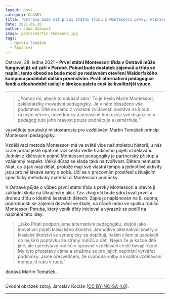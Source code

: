 ```yaml
---
layout: post
category: CLANKY
title: 'Ostrava bude mít první státní třídu s Montessori prvky. Pokračuje tak v rozšiřování pestré nabídky vzdělávání.'
date: 2021-01-28
author: Jana Ožanová
image: posts/martin-tomasek3.jpg
tags:
  - Martin-Tomášek
  - Školství
---
```


Ostrava, 28. ledna 2021 – **První státní Montessori třída v Ostravě může fungovat již od září v Porubě. Pokud bude dostatek zájemců a třída se naplní, tento obvod se bude moci po nedávném otevření Waldorfského kampusu pochlubit dalším prvenstvím. Piráti alternativní pedagogice fandí a dlouhodobě usilují o širokou paletu cest ke kvalitnější výuce.**

<hr />

>„’Pomoz mi, abych to dokázal sám.’ To je heslo Marie Montessori, zakladatelky inovativní pedagogiky. Je v něm obsaženo vše podstatné. Dítě se samo z vrozené zvídavosti dostává na kloub různým věcem, nevědomky a nenásilně tím rozvíjí své dispozice a pedagog tuto jeho hravost pouze podněcuje a usměrňuje,“ 

vysvětluje porubský místostarosta pro vzdělávání Martin Tomášek princip Montessori pedagogiky.

Vzdělávací metoda Montessori má ve světě více než stoletou historii, u nás si ale pořád ještě opatrně razí cestu vedle tradičního pojetí vzdělávání. Jedním z klíčových pojmů  Montessori pedagogiky je partnerský přístup a vzájemný respekt. Velký důraz se klade také na tvořivost. Dětem nemusíte říkat, co a jak mají dělat, protože mají své vlastní tempo a jednotlivé aktivity jsou pro ně  lákavé samy o sobě. Učí se v pracovním prostředí užívajícím specifický metodický materiál či Montessori pomůcky.

V Ostravě půjde o vůbec první státní třídu s prvky Montessori a otevře ji základní škola na Ukrajinské ulici. Tzv. dvojročí bude sdružovat první a druhou třídu o ideálně šestnácti dětech. Zápis je naplánován na 8. dubna, podrobnosti se zájemci dozvědí ve škole, na úřadě nebo ve spolku rodičů Montessori Poruba, který vznik třídy inicioval a výrazně se podílí na naplnění této idey.

>„Jako Piráti podporujeme alternativní pedagogiku, stejně jako inovativní pojetí klasického školství. Jednotlivé alternativní směry a klasické školství se synergicky se doplňují, naším cílem je uspokojit co nejširší poptávku ze strany rodičů a dětí. Nejen že je každé dítě jiné, ale i představy rodičů o správné vzdělávací cestě bývají různé. My tyto představy ctíme a snažíme se pro jejich naplnění vytvářet podmínky. Jsme přesvědčeni, že svoboda volby a kvalitní vzdělávání mohou jít ruku v ruce,“ 

dodává Martin Tomášek.


---

Úvodní obrázek zdroj: Jaroslav Kocián \[[CC BY-NC-SA 4.0](https://creativecommons.org/licenses/by-nc-sa/4.0/deed.cs)\].

- - -

